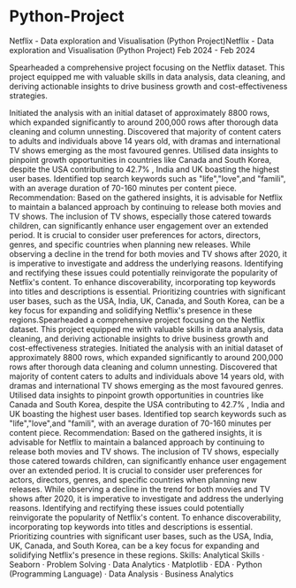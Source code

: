 # Python-Project

Netflix - Data exploration and Visualisation (Python Project)Netflix - Data exploration and Visualisation (Python Project)
Feb 2024 - Feb 2024

Spearheaded a comprehensive project focusing on the Netflix dataset. This project equipped me with valuable skills in data analysis, data cleaning, and deriving actionable insights to drive business growth and cost-effectiveness strategies.

Initiated the analysis with an initial dataset of approximately 8800 rows, which expanded significantly to around 200,000 rows after thorough data cleaning and column unnesting.
Discovered that majority of content caters to adults and individuals above 14 years old, with dramas and international TV shows emerging as the most favoured genres.
Utilised data insights to pinpoint growth opportunities in countries like Canada and South Korea, despite the USA contributing to 42.7% , India and UK boasting the highest user bases.
Identified top search keywords such as "life","love",and "famili", with an average duration of 70-160 minutes per content piece.
Recommendation: Based on the gathered insights, it is advisable for Netflix to maintain a balanced approach by continuing to release both movies and TV shows. The inclusion of TV shows, especially those catered towards children, can significantly enhance user engagement over an extended period. It is crucial to consider user preferences for actors, directors, genres, and specific countries when planning new releases.
While observing a decline in the trend for both movies and TV shows after 2020, it is imperative to investigate and address the underlying reasons. Identifying and rectifying these issues could potentially reinvigorate the popularity of Netflix's content.
To enhance discoverability, incorporating top keywords into titles and descriptions is essential. Prioritizing countries with significant user bases, such as the USA, India, UK, Canada, and South Korea, can be a key focus for expanding and solidifying Netflix's presence in these regions.Spearheaded a comprehensive project focusing on the Netflix dataset. This project equipped me with valuable skills in data analysis, data cleaning, and deriving actionable insights to drive business growth and cost-effectiveness strategies. Initiated the analysis with an initial dataset of approximately 8800 rows, which expanded significantly to around 200,000 rows after thorough data cleaning and column unnesting. Discovered that majority of content caters to adults and individuals above 14 years old, with dramas and international TV shows emerging as the most favoured genres. Utilised data insights to pinpoint growth opportunities in countries like Canada and South Korea, despite the USA contributing to 42.7% , India and UK boasting the highest user bases. Identified top search keywords such as "life","love",and "famili", with an average duration of 70-160 minutes per content piece. Recommendation: Based on the gathered insights, it is advisable for Netflix to maintain a balanced approach by continuing to release both movies and TV shows. The inclusion of TV shows, especially those catered towards children, can significantly enhance user engagement over an extended period. It is crucial to consider user preferences for actors, directors, genres, and specific countries when planning new releases. While observing a decline in the trend for both movies and TV shows after 2020, it is imperative to investigate and address the underlying reasons. Identifying and rectifying these issues could potentially reinvigorate the popularity of Netflix's content. To enhance discoverability, incorporating top keywords into titles and descriptions is essential. Prioritizing countries with significant user bases, such as the USA, India, UK, Canada, and South Korea, can be a key focus for expanding and solidifying Netflix's presence in these regions.
Skills: Analytical Skills · Seaborn · Problem Solving · Data Analytics · Matplotlib · EDA · Python (Programming Language) · Data Analysis · Business Analytics
